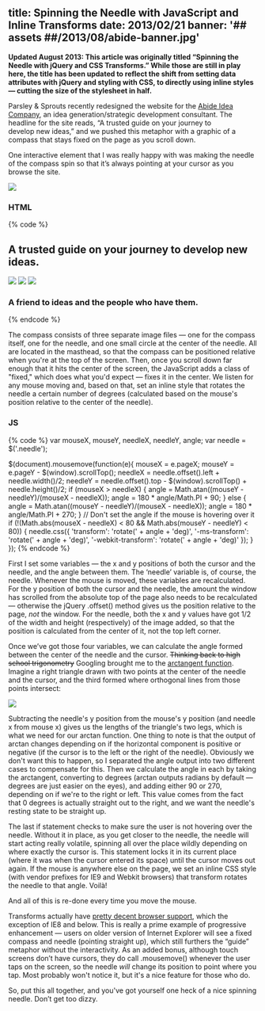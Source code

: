 title: Spinning the Needle with JavaScript and Inline Transforms
date: 2013/02/21
banner: '## assets ##/2013/08/abide-banner.jpg'
---

<p><strong>Updated August 2013: This article was originally titled “Spinning the Needle with jQuery and CSS Transforms.” While those are still in play here, the title has been updated to reflect the shift from setting data attributes with jQuery and styling with CSS, to directly using inline styles — cutting the size of the stylesheet in half.</strong></p>
<p>Parsley &amp; Sprouts recently redesigned the website for the <a href="http://www.abide-idea.com" target="_blank">Abide Idea Company</a>, an idea generation/strategic development consultant. The headline for the site reads, “A trusted guide on your journey to develop&nbsp;new&nbsp;ideas,” and we pushed this metaphor with a graphic of a compass that stays fixed on the page as you scroll down.</p>
<p>One interactive element that I was really happy with was making the needle of the compass spin so that it’s always pointing at your cursor as you browse the site.</p>

<img src="## assets ##/2013/02/abide1.png" class="aligncenter">

<h3>HTML</h3>
{% code  %}
<section id="masthead" class="full-width" role="masthead">
<div class="full-content">
<div class="content">
    <h2>A trusted guide on your journey to develop new ideas.</h2>
    <div class="compass_container">
        <div id="compass">
            <img class="compass" src="compass.png">
            <img class="needle" src="needle.png">
            <img class="circle" src="circle.png">
        </div>
    </div>
    <h3>A friend to ideas and the people who have them.</h3>
    </div>
</div>
</section>
{% endcode %}
<p>The compass consists of three separate image files — one for the compass itself, one for the needle, and one small circle at the center of the needle. All are located in the masthead, so that the compass can be positioned relative when you're at the top of the screen. Then, once you scroll down far enough that it hits the center of the screen, the JavaScript adds a class of "fixed," which does what you'd expect &mdash; fixes it in the center. We listen for any mouse moving and, based on that, set an inline style that rotates the needle a certain number of degrees (calculated based on the mouse's position relative to the center of the needle).</p>
<h3>JS</h3>
{% code %}
var mouseX, mouseY, needleX, needleY, angle;
var needle = $('.needle');

$(document).mousemove(function(e){
mouseX = e.pageX;
mouseY = e.pageY - $(window).scrollTop();
needleX = needle.offset().left + needle.width()/2;
needleY = needle.offset().top - $(window).scrollTop() + needle.height()/2;
if (mouseX &gt; needleX) {
    angle = Math.atan((mouseY - needleY)/(mouseX - needleX));
    angle = 180 * angle/Math.PI + 90;
} else {
    angle = Math.atan((mouseY - needleY)/(mouseX - needleX));
    angle = 180 * angle/Math.PI + 270;
}
// Don't set the angle if the mouse is hovering over it
if (!(Math.abs(mouseX - needleX) &lt; 80 &amp;&amp; Math.abs(mouseY - needleY) &lt; 80)) {
    needle.css({
        'transform': 'rotate(' + angle + 'deg)',
        '-ms-transform': 'rotate(' + angle + 'deg)',
        '-webkit-transform': 'rotate(' + angle + 'deg)'
    });
}
});
{% endcode %}
        <p>First I set some variables — the x and y positions of both the cursor and the needle, and the angle between them. The &#8216;needle&#8217; variable is, of course, the needle. Whenever the mouse is moved, these variables are recalculated. For the y position of both the cursor and the needle, the amount the window has scrolled from the absolute top of the page also needs to be recalculated — otherwise the jQuery .offset() method gives us the position relative to the page, <i>not</i> the window. For the needle, both the x and y values have got 1/2 of the width and height (respectively) of the image added, so that the position is calculated from the center of it, not the top left corner.</p>
        <p>Once we&#8217;ve got those four variables, we can calculate the angle formed between the center of the needle and the cursor. <del>Thinking back to high school trigonometry</del> Googling brought me to the <a href="http://en.wikipedia.org/wiki/Inverse_trigonometric_functions#Application:_finding_the_angle_of_a_right_triangle" target="_blank">arctangent function</a>. Imagine a right triangle drawn with two points at the center of the needle and the cursor, and the third formed where orthogonal lines from those points intersect:</p>

<img src="## assets ##/2013/02/abide2.png" class="aligncenter">
<p>Subtracting the needle's y position from the mouse's y position (and needle x from mouse x) gives us the lengths of the triangle's two legs, which is what we need for our arctan function. One thing to note is that the output of arctan changes depending on if the horizontal component is positive or negative (if the cursor is to the left or the right of the needle). Obviously we don't want this to happen, so I separated the angle output into two different cases to compensate for this. Then we calculate the angle in each by taking the arctangent, converting to degrees (arctan outputs radians by default &mdash; degrees are just easier on the eyes), and adding either 90 or 270, depending on if we're to the right or left. This value comes from the fact that 0 degrees is actually straight out to the right, and we want the needle's resting state to be straight up.</p>
<p>The last if statement checks to make sure the user is not hovering over the needle. Without it in place, as you get closer to the needle, the needle will start acting really volatile, spinning all over the place wildly depending on where exactly the cursor is. This statement locks it in its current place (where it was when the cursor entered its space) until the cursor moves out again. If the mouse is anywhere else on the page, we set an inline CSS style (with vendor prefixes for IE9 and Webkit browsers) that transform rotates the needle to that angle. Voilà!</p>
<p>And all of this is re-done every time you move the mouse.</p>
<p>Transforms actually have <a href="http://caniuse.com/#search=transform" target="_blank">pretty decent browser support</a>, which the exception of IE8 and below. This is really a prime example of progressive enhancement — users on older version of Internet Explorer will see a fixed compass and needle (pointing straight up), which still furthers the &#8220;guide&#8221; metaphor without the interactivity. As an added bonus, although touch screens don&#8217;t have cursors, they do call .mousemove() whenever the user taps on the screen, so the needle <em>will</em> change its position to point where you tap. Most probably won't notice it, but it's a nice feature for those who do.</p>
<p>So, put this all together, and you've got yourself one heck of a nice spinning needle. Don&#8217;t get too dizzy.</p>
